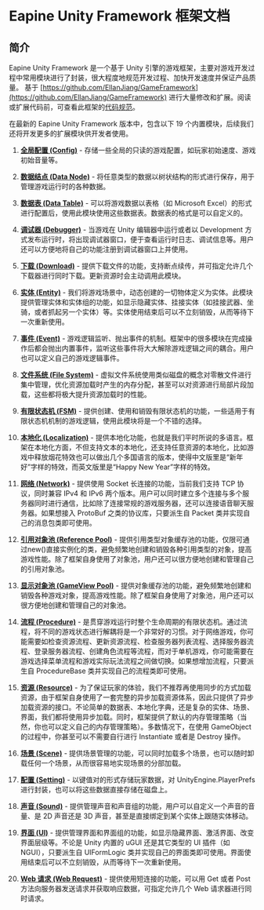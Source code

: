 # Eapine Unity Framework 框架文档

## 简介

Eapine Unity Framework 是一个基于 Unity 引擎的游戏框架，主要对游戏开发过程中常用模块进行了封装，很大程度地规范开发过程、加快开发速度并保证产品质量。
基于 [https://github.com/EllanJiang/GameFramework](https://github.com/EllanJiang/GameFramework) 进行大量修改和扩展。阅读或扩展代码前，可查看此框架的[代码规范](https://eapine.github.io/eapine-unity-framework-doc/csharp-coding-guidelines)。

在最新的 Eapine Unity Framework 版本中，包含以下 19 个内置模块，后续我们还将开发更多的扩展模块供开发者使用。

1. [**全局配置 (Config)**](https://eapine.github.io/eapine-unity-framework-doc/config) - 存储一些全局的只读的游戏配置，如玩家初始速度、游戏初始音量等。

2. [**数据结点 (Data Node)**](https://eapine.github.io/eapine-unity-framework-doc/data-node) - 将任意类型的数据以树状结构的形式进行保存，用于管理游戏运行时的各种数据。

3. [**数据表 (Data Table)**](https://eapine.github.io/eapine-unity-framework-doc/data-table) - 可以将游戏数据以表格（如 Microsoft Excel）的形式进行配置后，使用此模块使用这些数据表。数据表的格式是可以自定义的。

4. [**调试器 (Debugger)**](https://eapine.github.io/eapine-unity-framework-doc/debugger) - 当游戏在 Unity 编辑器中运行或者以 Development 方式发布运行时，将出现调试器窗口，便于查看运行时日志、调试信息等。用户还可以方便地将自己的功能注册到调试器窗口上并使用。

5. [**下载 (Download)**](https://eapine.github.io/eapine-unity-framework-doc/download) - 提供下载文件的功能，支持断点续传，并可指定允许几个下载器进行同时下载。更新资源时会主动调用此模块。

6. [**实体 (Entity)**](https://eapine.github.io/eapine-unity-framework-doc/event) - 我们将游戏场景中，动态创建的一切物体定义为实体。此模块提供管理实体和实体组的功能，如显示隐藏实体、挂接实体（如挂接武器、坐骑，或者抓起另一个实体）等。实体使用结束后可以不立刻销毁，从而等待下一次重新使用。

7. [**事件 (Event)**](https://eapine.github.io/eapine-unity-framework-doc/event) - 游戏逻辑监听、抛出事件的机制。框架中的很多模块在完成操作后都会抛出内置事件，监听这些事件将大大解除游戏逻辑之间的耦合。用户也可以定义自己的游戏逻辑事件。

8. [**文件系统 (File System)**](https://eapine.github.io/eapine-unity-framework-doc/file-system) - 虚拟文件系统使用类似磁盘的概念对零散文件进行集中管理，优化资源加载时产生的内存分配，甚至可以对资源进行局部片段加载，这些都将极大提升资源加载时的性能。

9. [**有限状态机 (FSM)**](https://eapine.github.io/eapine-unity-framework-doc/fsm) - 提供创建、使用和销毁有限状态机的功能，一些适用于有限状态机机制的游戏逻辑，使用此模块将是一个不错的选择。

10. [**本地化 (Localization)**](https://eapine.github.io/eapine-unity-framework-doc/localization) - 提供本地化功能，也就是我们平时所说的多语言。框架在本地化方面，不但支持文本的本地化，还支持任意资源的本地化，比如游戏中释放烟花特效也可以做出几个多国语言的版本，使得中文版里是“新年好”字样的特效，而英文版里是“Happy New Year”字样的特效。

11. [**网络 (Network)**](https://eapine.github.io/eapine-unity-framework-doc/network) - 提供使用 Socket 长连接的功能，当前我们支持 TCP 协议，同时兼容 IPv4 和 IPv6 两个版本。用户可以同时建立多个连接与多个服务器同时进行通信，比如除了连接常规的游戏服务器，还可以连接语音聊天服务器。如果想接入 ProtoBuf 之类的协议库，只要派生自 Packet 类并实现自己的消息包类即可使用。

12. [**引用对象池 (Reference Pool)**](https://eapine.github.io/eapine-unity-framework-doc/reference-pool) - 提供引用类型对象缓存池的功能，仅限可通过new()直接实例化的类，避免频繁地创建和销毁各种引用类型的对象，提高游戏性能。除了框架自身使用了对象池，用户还可以很方便地创建和管理自己的引用对象池。

13. [**显示对象池 (GameView Pool)**](https://eapine.github.io/eapine-unity-framework-doc/gameview-pool) - 提供对象缓存池的功能，避免频繁地创建和销毁各种游戏对象，提高游戏性能。除了框架自身使用了对象池，用户还可以很方便地创建和管理自己的对象池。

14. [**流程 (Procedure)**](https://eapine.github.io/eapine-unity-framework-doc/procedure) - 是贯穿游戏运行时整个生命周期的有限状态机。通过流程，将不同的游戏状态进行解耦将是一个非常好的习惯。对于网络游戏，你可能需要如检查资源流程、更新资源流程、检查服务器列表流程、选择服务器流程、登录服务器流程、创建角色流程等流程，而对于单机游戏，你可能需要在游戏选择菜单流程和游戏实际玩法流程之间做切换。如果想增加流程，只要派生自 ProcedureBase 类并实现自己的流程类即可使用。

15. [**资源 (Resource)**](https://eapine.github.io/eapine-unity-framework-doc/resource) - 为了保证玩家的体验，我们不推荐再使用同步的方式加载资源，由于框架自身使用了一套完整的异步加载资源体系，因此只提供了异步加载资源的接口。不论简单的数据表、本地化字典，还是复杂的实体、场景、界面，我们都将使用异步加载。同时，框架提供了默认的内存管理策略（当然，你也可以定义自己的内存管理策略）。多数情况下，在使用 GameObject 的过程中，你甚至可以不需要自行进行 Instantiate 或者是 Destroy 操作。

16. [**场景 (Scene)**](https://eapine.github.io/eapine-unity-framework-doc/scene) - 提供场景管理的功能，可以同时加载多个场景，也可以随时卸载任何一个场景，从而很容易地实现场景的分部加载。

17. [**配置 (Setting)**](https://eapine.github.io/eapine-unity-framework-doc/setting) - 以键值对的形式存储玩家数据，对 UnityEngine.PlayerPrefs 进行封装，也可以将这些数据直接存储在磁盘上。

18. [**声音 (Sound)**](https://eapine.github.io/eapine-unity-framework-doc/sound) - 提供管理声音和声音组的功能，用户可以自定义一个声音的音量、是 2D 声音还是 3D 声音，甚至是直接绑定到某个实体上跟随实体移动。

19. [**界面 (UI)**](https://eapine.github.io/eapine-unity-framework-doc/ui) - 提供管理界面和界面组的功能，如显示隐藏界面、激活界面、改变界面层级等。不论是 Unity 内置的 uGUI 还是其它类型的 UI 插件（如 NGUI），只要派生自 UIFormLogic 类并实现自己的界面类即可使用。界面使用结束后可以不立刻销毁，从而等待下一次重新使用。

20. [**Web 请求 (Web Request)**](https://eapine.github.io/eapine-unity-framework-doc/web-request) - 提供使用短连接的功能，可以用 Get 或者 Post 方法向服务器发送请求并获取响应数据，可指定允许几个 Web 请求器进行同时请求。
